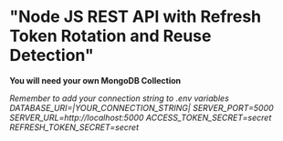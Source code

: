 # "Node JS REST API with Refresh Token Rotation and Reuse Detection"





**You will need your own MongoDB Collection**

_Remember to add your connection string to .env variables_
_DATABASE_URI=|YOUR_CONNECTION_STRING|_
_SERVER_PORT=5000_
_SERVER_URL=http://localhost:5000_
_ACCESS_TOKEN_SECRET=secret_
_REFRESH_TOKEN_SECRET=secret_



